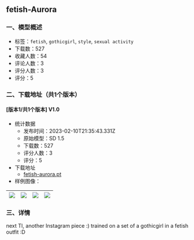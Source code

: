 ## fetish-Aurora
### 一、模型概述

- 标签：`fetish`, `gothicgirl`, `style`, `sexual activity`
- 下载数：527
- 收藏人数：54
- 评论人数：3
- 评分人数：3
- 评分：5

### 二、下载地址（共1个版本）

#### [版本1/共1个版本] V1.0

- 统计数据
  - 发布时间：2023-02-10T21:35:43.331Z
  - 原始模型：SD 1.5
  - 下载数：527
  - 评分人数：3
  - 评分：5
- 下载地址
  - [fetish-aurora.pt](https://civitai.com/api/download/models/9314)
- 样例图像：

| <img src="https://image.civitai.com/xG1nkqKTMzGDvpLrqFT7WA/91b6b49d-5350-47d3-facc-5a0f94119d00/width=450/89364.jpeg" /> | <img src="https://image.civitai.com/xG1nkqKTMzGDvpLrqFT7WA/a8613a8a-c147-4efa-1eb8-88dea1d52b00/width=450/89381.jpeg" /> | <img src="https://image.civitai.com/xG1nkqKTMzGDvpLrqFT7WA/fb23bffd-7499-432f-d658-c62e51c9f800/width=450/89380.jpeg" /> | <img src="https://image.civitai.com/xG1nkqKTMzGDvpLrqFT7WA/de1bbfdb-46f6-4714-a136-6a4f1731dd00/width=450/89379.jpeg" /> |
| ---- | ---- | ---- | ---- |


### 三、详情
<p>next TI, another Instagram piece :) trained on a set of a gothicgirl in a fetish outfit :D</p>